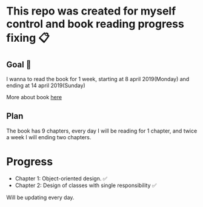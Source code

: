 # This repo was created for myself control and book reading progress fixing 📋

## Goal 🎯

I wanna to read the book for 1 week, starting at 8 april 2019(Monday)
and ending at 14 april 2019(Sunday)

More about book [here](https://www.poodr.com/)

## Plan

The book has 9 chapters, every day I will be reading for 1 chapter, and twice a week
I will ending two chapters.

# Progress

- Chapter 1: Object-oriented design. ✅
- Chapter 2: Design of classes with single responsibility ✅

Will be updating every day.
